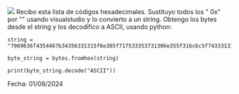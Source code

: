 ![](Imágenes/Pasted%20image%2020240801024851.png)
Recibo esta lista de códigos hexadecimales. Sustituyo todos los " 0x" por "" usando visualstudio y lo convierto a un string. Obtengo los bytes desde el string y los decodifico a ASCII, usando python: 
```
string = "7069636f4354467b34356331315f6e305f717533353731306e355f316c6c5f743331315f79335f6e305f6c3133355f34343564343138307d"

byte_string = bytes.fromhex(string)

print(byte_string.decode("ASCII"))
```


Fecha: 01/08/2024
